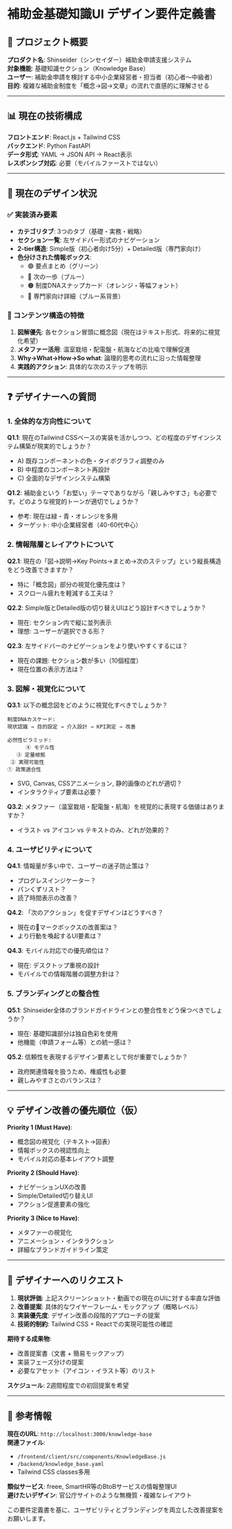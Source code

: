 # 補助金基礎知識UI デザイン要件定義書

## 🎯 プロジェクト概要

**プロダクト名**: Shinseider（シンセイダー）補助金申請支援システム  
**対象機能**: 基礎知識セクション（Knowledge Base）  
**ユーザー**: 補助金申請を検討する中小企業経営者・担当者（初心者〜中級者）  
**目的**: 複雑な補助金制度を「概念→図→文章」の流れで直感的に理解させる

---

## 📊 現在の技術構成

**フロントエンド**: React.js + Tailwind CSS  
**バックエンド**: Python FastAPI  
**データ形式**: YAML → JSON API → React表示  
**レスポンシブ対応**: 必要（モバイルファーストではない）

---

## 🎨 現在のデザイン状況

### ✅ 実装済み要素
- **カテゴリタブ**: 3つのタブ（基礎・実務・戦略）
- **セクション一覧**: 左サイドバー形式のナビゲーション
- **2-tier構造**: Simple版（初心者向け5分）+ Detailed版（専門家向け）
- **色分けされた情報ボックス**:
  - 🟢 要点まとめ（グリーン）
  - 🔵 次の一歩（ブルー）
  - 🟠 制度DNAスナップカード（オレンジ・等幅フォント）
  - 📘 専門家向け詳細（ブルー系背景）

### 🔄 コンテンツ構造の特徴
1. **図解優先**: 各セクション冒頭に概念図（現在はテキスト形式、将来的に視覚化希望）
2. **メタファー活用**: 温室栽培・配電盤・航海などの比喩で理解促進
3. **Why→What→How→So what**: 論理的思考の流れに沿った情報整理
4. **実践的アクション**: 具体的な次のステップを明示

---

## ❓ デザイナーへの質問

### 1. 全体的な方向性について

**Q1.1**: 現在のTailwind CSSベースの実装を活かしつつ、どの程度のデザインシステム構築が現実的でしょうか？
- A) 既存コンポーネントの色・タイポグラフィ調整のみ
- B) 中程度のコンポーネント再設計
- C) 全面的なデザインシステム構築

**Q1.2**: 補助金という「お堅い」テーマでありながら「親しみやすさ」も必要です。どのような視覚的トーンが適切でしょうか？
- 参考: 現在は緑・青・オレンジを多用
- ターゲット: 中小企業経営者（40-60代中心）

### 2. 情報階層とレイアウトについて

**Q2.1**: 現在の「図→説明→Key Points→まとめ→次のステップ」という縦長構造をどう改善できますか？
- 特に「概念図」部分の視覚化優先度は？
- スクロール疲れを軽減する工夫は？

**Q2.2**: Simple版とDetailed版の切り替えUIはどう設計すべきでしょうか？
- 現在: セクション内で縦に並列表示
- 理想: ユーザーが選択できる形？

**Q2.3**: 左サイドバーのナビゲーションをより使いやすくするには？
- 現在の課題: セクション数が多い（10個程度）
- 現在位置の表示方法は？

### 3. 図解・視覚化について

**Q3.1**: 以下の概念図をどのように視覚化すべきでしょうか？

```
制度DNAカスケード:
現状認識 → 目的設定 → 介入設計 → KPI測定 → 改善

必然性ピラミッド:
      ④ モデル性
   ③ 定量根拠  
 ② 実現可能性
① 政策適合性
```

- SVG, Canvas, CSSアニメーション, 静的画像のどれが適切？
- インタラクティブ要素は必要？

**Q3.2**: メタファー（温室栽培・配電盤・航海）を視覚的に表現する価値はありますか？
- イラスト vs アイコン vs テキストのみ、どれが効果的？

### 4. ユーザビリティについて

**Q4.1**: 情報量が多い中で、ユーザーの迷子防止策は？
- プログレスインジケーター？
- パンくずリスト？
- 読了時間表示の改善？

**Q4.2**: 「次のアクション」を促すデザインはどうすべき？
- 現在の🚀マークボックスの改善案は？
- より行動を喚起するUI要素は？

**Q4.3**: モバイル対応での優先順位は？
- 現在: デスクトップ重視の設計
- モバイルでの情報階層の調整方針は？

### 5. ブランディングとの整合性

**Q5.1**: Shinseider全体のブランドガイドラインとの整合性をどう保つべきでしょうか？
- 現在: 基礎知識部分は独自色彩を使用
- 他機能（申請フォーム等）との統一感は？

**Q5.2**: 信頼性を表現するデザイン要素として何が重要でしょうか？
- 政府関連情報を扱うため、権威性も必要
- 親しみやすさとのバランスは？

---

## 💡 デザイン改善の優先順位（仮）

**Priority 1 (Must Have)**:
- 概念図の視覚化（テキスト→図表）
- 情報ボックスの視認性向上
- モバイル対応の基本レイアウト調整

**Priority 2 (Should Have)**:
- ナビゲーションUXの改善
- Simple/Detailed切り替えUI
- アクション促進要素の強化

**Priority 3 (Nice to Have)**:
- メタファーの視覚化
- アニメーション・インタラクション
- 詳細なブランドガイドライン策定

---

## 📝 デザイナーへのリクエスト

1. **現状評価**: 上記スクリーンショット・動画での現在のUIに対する率直な評価
2. **改善提案**: 具体的なワイヤーフレーム・モックアップ（概略レベル）
3. **実装優先度**: デザイン改善の段階的アプローチの提案
4. **技術的制約**: Tailwind CSS + Reactでの実現可能性の確認

**期待する成果物**:
- 改善提案書（文書 + 簡易モックアップ）
- 実装フェーズ分けの提案
- 必要なアセット（アイコン・イラスト等）のリスト

**スケジュール**: 2週間程度での初回提案を希望

---

## 🔗 参考情報

**現在のURL**: `http://localhost:3000/knowledge-base`  
**関連ファイル**:
- `/frontend/client/src/components/KnowledgeBase.js`
- `/backend/knowledge_base.yaml`
- Tailwind CSS classes多用

**類似サービス**: freee, SmartHR等のBtoBサービスの情報整理UI  
**避けたいデザイン**: 官公庁サイトのような無機質・複雑なレイアウト

この要件定義書を基に、ユーザビリティとブランディングを両立した改善提案をお願いします。